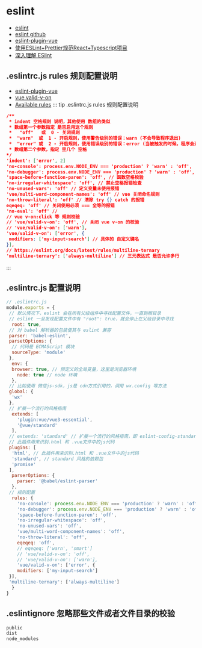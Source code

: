# eslint

- [eslint](https://eslint.org/)
- [eslint github](https://github.com/eslint/eslint)
- [eslint-plugin-vue](https://eslint.vuejs.org/)
- [使用ESLint+Prettier规范React+Typescript项目](https://zhuanlan.zhihu.com/p/62401626)
- [深入理解 ESlint](https://juejin.cn/post/6844903901292920846)

## .eslintrc.js rules 规则配置说明

- [eslint-plugin-vue](https://eslint.vuejs.org/)
- [vue valid-v-on](https://eslint.vuejs.org/rules/valid-v-on.html)
- [Available rules](https://eslint.vuejs.org/rules/)
::: tip .eslintrc.js rules 规则配置说明

``` json
/**
 * indent 空格规则 说明，其他使用 数组的类似
 * 数组第一个参数指定 是否启用这个规则
 *   "off"   或  0 - 关闭规则
 *  "warn"  或  1 - 开启规则，使用警告级别的错误：warn (不会导致程序退出)
 *  "error" 或  2 - 开启规则，使用错误级别的错误：error (当被触发的时候，程序会退出)
 * 数组第二个参数，指定 空几个 空格
*/
'indent': ['error', 2]
'no-console': process.env.NODE_ENV === 'production' ? 'warn' : 'off',
'no-debugger': process.env.NODE_ENV === 'production' ? 'warn' : 'off',
'space-before-function-paren': 'off', // 函数空格校验
'no-irregular-whitespace': 'off', // 禁止空格报错检查
'no-unused-vars': 'off' // 定义变量未使用报错
'vue/multi-word-component-names': 'off' // vue 关闭命名规则
'no-throw-literal': 'off' // 清除 try {} catch 的报错
eqeqeq: 'off' // 关闭使用必须 === 全等的报错
'no-eval': 'off' //
// vue v-on:click 等 规则校验
// 'vue/valid-v-on': 'off', // 关闭 vue v-on 的校验
// 'vue/valid-v-on': ['warn'],
'vue/valid-v-on': ['error', {
 modifiers: ['my-input-search'] // 具体的 自定义键名
}],
// https://eslint.org/docs/latest/rules/multiline-ternary
'multiline-ternary': ['always-multiline'] // 三元表达式 是否允许多行

```

:::

## .eslintrc.js 配置说明

``` js
// .eslintrc.js
module.exports = {
 // 默认情况下，eslint 会在所有父级组件中寻找配置文件，一直到根目录
 // eslint 一旦发现配置文件中有 "root": true，就会停止在父级目录中寻找
  root: true,
 // 对 babel 解析器的包装使其与 eslint 兼容
 parser: 'babel-eslint',
 parsetOptions: {
  // 代码是 ECMAScript 模块
  sourceType: 'module'
 },
  env: {
  browser: true, // 预定义的全局变量，这里是浏览器环境
    node: true // node 环境
  },
 // 比如使用 微信js-sdk，js是 cdn方式引用的，调用 wx.config 等方法
 global: {
  'wx'
 },
 // 扩展一个流行的风格指南
  extends: [
    'plugin:vue/vue3-essential',
    '@vue/standard'
  ],
 // extends: 'standard' // 扩展一个流行的风格指南，即 eslint-config-standard
 // 此插件用来识别.html 和 .vue文件中的js代码
 plugins: [
  'html', // 此插件用来识别.html 和 .vue文件中的js代码
  'standard', // standard 风格的依赖包
  'promise'
 ],
  parserOptions: {
    parser: '@babel/eslint-parser'
  },
 // 规则配置
  rules: {
    'no-console': process.env.NODE_ENV === 'production' ? 'warn' : 'off',
    'no-debugger': process.env.NODE_ENV === 'production' ? 'warn' : 'off',
    'space-before-function-paren': 'off',
    'no-irregular-whitespace': 'off',
    'no-unused-vars': 'off',
    'vue/multi-word-component-names': 'off',
    'no-throw-literal': 'off',
    eqeqeq: 'off',
    // eqeqeq: ['warn', 'smart']
    // 'vue/valid-v-on': 'off',
    // 'vue/valid-v-on': ['warn'],
    'vue/valid-v-on': ['error', {
    modifiers: ['my-input-search']
 }],
 'multiline-ternary': ['always-multiline']
  }
}
```

## .eslintignore 忽略那些文件或者文件目录的校验

``` bash
public
dist
node_modules
```
